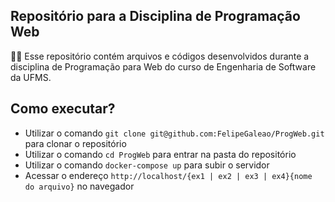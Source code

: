 ## Repositório para a Disciplina de Programação Web 
📖🔌 Esse repositório contém arquivos e códigos desenvolvidos durante a disciplina de Programação para Web do curso de Engenharia de Software da UFMS.

## Como executar?
- Utilizar o comando `git clone git@github.com:FelipeGaleao/ProgWeb.git` para clonar o repositório
- Utilizar o comando `cd ProgWeb` para entrar na pasta do repositório
- Utilizar o comando `docker-compose up` para subir o servidor
- Acessar o endereço `http://localhost/{ex1 | ex2 | ex3 | ex4}{nome do arquivo}` no navegador

